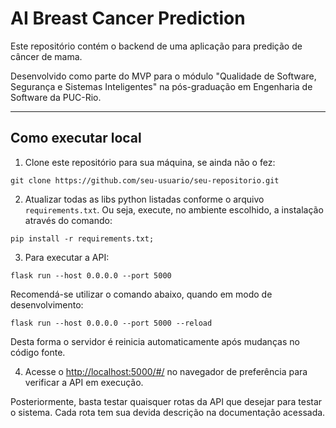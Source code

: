 # AI Breast Cancer Prediction

Este repositório contém o backend de uma aplicação para predição de câncer de mama. 

Desenvolvido como parte do MVP para o módulo "Qualidade de Software, Segurança e Sistemas Inteligentes" na pós-graduação em Engenharia de Software da PUC-Rio.

---
## Como executar local

1. Clone este repositório para sua máquina, se ainda não o fez:
```
git clone https://github.com/seu-usuario/seu-repositorio.git
```

2. Atualizar todas as libs python listadas conforme o arquivo `requirements.txt`. Ou seja, execute, no ambiente escolhido, a instalação através do comando: 
```
pip install -r requirements.txt;
```
3. Para executar a API: 
```
flask run --host 0.0.0.0 --port 5000
```

Recomendá-se utilizar o comando abaixo, quando em modo de desenvolvimento:
```
flask run --host 0.0.0.0 --port 5000 --reload
```
Desta forma o servidor é reinicia automaticamente após mudanças no código fonte.


4. Acesse o [http://localhost:5000/#/](http://localhost:5000/#/) no navegador de preferência para verificar a API em execução.

Posteriormente, basta testar quaisquer rotas da API que desejar para testar o sistema. Cada rota tem sua devida descrição na documentação acessada.
